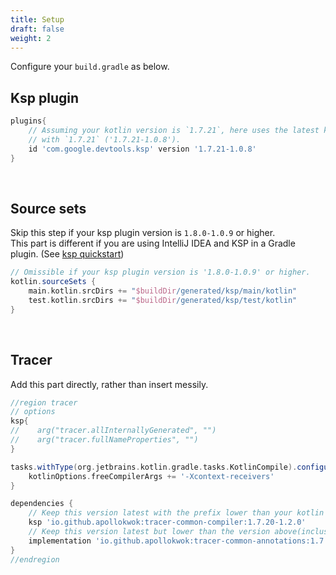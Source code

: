 ```yaml
---
title: Setup
draft: false
weight: 2
---
```


Configure your `build.gradle` as below.

## Ksp plugin
```groovy
plugins{
    // Assuming your kotlin version is `1.7.21`, here uses the latest ksp plugin version beginning 
    // with `1.7.21` ('1.7.21-1.0.8').  
    id 'com.google.devtools.ksp' version '1.7.21-1.0.8'
}
```
  
&nbsp;
## Source sets
Skip this step if your ksp plugin version is `1.8.0-1.0.9` or higher.  
This part is different if you are using IntelliJ IDEA and KSP in a Gradle plugin. 
(See [ksp quickstart](https://kotlinlang.org/docs/ksp-quickstart.html#make-ide-aware-of-generated-code))
```groovy
// Omissible if your ksp plugin version is '1.8.0-1.0.9' or higher. 
kotlin.sourceSets {
    main.kotlin.srcDirs += "$buildDir/generated/ksp/main/kotlin"
    test.kotlin.srcDirs += "$buildDir/generated/ksp/test/kotlin"
}
```

&nbsp;
## Tracer
Add this part directly, rather than insert messily.
```groovy
//region tracer
// options
ksp{
//    arg("tracer.allInternallyGenerated", "")
//    arg("tracer.fullNameProperties", "")
}

tasks.withType(org.jetbrains.kotlin.gradle.tasks.KotlinCompile).configureEach {
    kotlinOptions.freeCompilerArgs += '-Xcontext-receivers'
}

dependencies {
    // Keep this version latest with the prefix lower than your kotlin version(inclusive). 
    ksp 'io.github.apollokwok:tracer-common-compiler:1.7.20-1.2.0'
    // Keep this version latest but lower than the version above(inclusive). 
    implementation 'io.github.apollokwok:tracer-common-annotations:1.7.20-1.2.0'
}
//endregion 
```